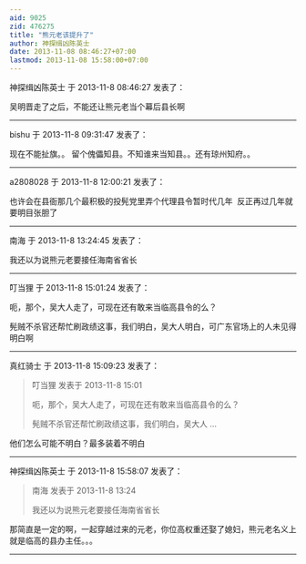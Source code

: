```yaml
---
aid: 9025
zid: 476275
title: "熊元老该提升了"
author: 神探缉凶陈英士
date: 2013-11-08 08:46:27+07:00
lastmod: 2013-11-08 15:58:00+07:00
---
```


神探缉凶陈英士 于 2013-11-8 08:46:27 发表了：

吴明晋走了之后，不能还让熊元老当个幕后县长啊

---

bishu 于 2013-11-8 09:31:47 发表了：

现在不能扯旗。。 留个傀儡知县。不知谁来当知县。。还有琼州知府。。

---

a2808028 于 2013-11-8 12:00:21 发表了：

也许会在县衙那几个最积极的投髡党里弄个代理县令暂时代几年&nbsp;&nbsp;反正再过几年就要明目张胆了

---

南海 于 2013-11-8 13:24:45 发表了：

我还以为说熊元老要接任海南省省长

---

叮当狸 于 2013-11-8 15:01:24 发表了：

呃，那个，吴大人走了，可现在还有敢来当临高县令的么？

髡贼不杀官还帮忙刷政绩这事，我们明白，吴大人明白，可广东官场上的人未见得明白啊

---

真红骑士 于 2013-11-8 15:09:23 发表了：

> 叮当狸 发表于 2013-11-8 15:01
>
> 呃，那个，吴大人走了，可现在还有敢来当临高县令的么？
>
> 髡贼不杀官还帮忙刷政绩这事，我们明白，吴大人 ...

他们怎么可能不明白？最多装着不明白

---

神探缉凶陈英士 于 2013-11-8 15:58:07 发表了：

> 南海 发表于 2013-11-8 13:24
>
> 我还以为说熊元老要接任海南省省长

那简直是一定的啊，一起穿越过来的元老，你位高权重还娶了媳妇，熊元老名义上就是临高的县办主任。。。

---
